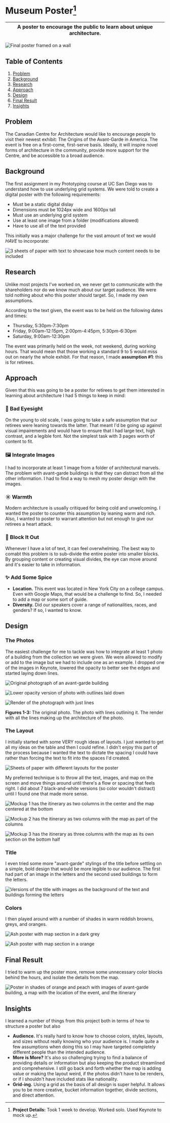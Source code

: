 # Museum Poster[^1]
| A poster to encourage the public to learn about unique architecture. |
| --- |

![Final poster framed on a wall](public/museum/museum-wall.png)

## Table of Contents
1. [Problem](#problem)
2. [Background](#background)
3. [Research](#research)
4. [Approach](#approach)
5. [Design](#design)
6. [Final Result](#final-result)
7. [Insights](#insights)

## Problem
The Canadian Centre for Architecture would like to encourage people to visit their newest exhibit: The Origins of the Avant-Garde in America. The event is free on a first-come, first-serve basis. Ideally, it will inspire novel forms of architecture in the community, provide more support for the Centre, and be accessible to a broad audience.

## Background
The first assignment in my Prototyping course at UC San Diego was to understand how to use underlying grid systems. We were told to create a digital poster with the following requirements:

- Must be a static digital dislay
- Dimensions must be 1024px wide and 1600px tall
- Must use an underlying grid system
- Use at least one image from a folder (modifications allowed)
- Have to use all of the text provided


This initially was a major challenge for the vast amount of text we would _HAVE_ to incorporate:

![3 sheets of paper with text to showcase how much content needs to be included](/public/museum/content-req.png)

## Research
Unlike most projects I've worked on, we never get to communicate with the shareholders nor do we know much about our target audience. We were told nothing about who this poster should target. So, I made my own assumptions.

According to the text given, the event was to be held on the following dates and times:

- Thursday, 5:30pm-7:30pm
- Friday, 9:00am-12:15pm, 2:00pm-4:45pm, 5:30pm-6:30pm
- Saturday, 9:00am-12:30pm

The event was primarily held on the week, not weekend, during working hours. That would mean that those working a standard 9 to 5 would miss out on nearly the whole exhibit. For that reason, I made **assumption #1**: this is for retirees.

## Approach
Given that this was going to be a poster for retirees to get them interested in learning about architecture I had 5 things to keep in mind:

### 👀 Bad Eyesight
On the young to old scale, I was going to take a safe assumption that our retirees were leaning towards the latter. That meant I'd be going up against visual impairements and would have to ensure that I had large text, high contrast, and a legible font. Not the simplest task with 3 pages worth of content to fit.

### 🖼️ Integrate Images
I had to incorporate at least 1 image from a folder of architectural marvels. The problem with avant-garde buildings is that they can distract from all the other information. I had to find a way to mesh my poster design with the images.

### ☀️ Warmth
Modern architecture is usually critiqued for being cold and unwelcoming. I wanted the poster to counter this assumption by leaning warm and rich. Also, I wanted to poster to warrant attention but not enough to give our retirees a heart attack.

### 📏 Block It Out
Whenever I have a lot of text, it can feel overwhelming. The best way to comabt this problem is to sub-divide the entire poster into smaller blocks. By grouping content or creating visual divides, the eye can move around and it's easier to take in information.

### ✨ Add Some Spice
- **Location.** This event was located in New York City on a college campus. Even with Google Maps, that would be a challenge to find. So, I needed to add a map or some sort of guide.
- **Diversity.** Did our speakers cover a range of nationalities, races, and genders? If so, I wanted to know.

## Design
### The Photos
The easiest challenge for me to tackle was how to integrate at least 1 photo of a building from the collection we were given. We were allowed to modify or add to the image but we had to include one as an example. I dropped one of the images in Keynote, lowered the opacity to better see the edges and started laying down lines.

![Original photograph of an avant-garde building](/public/museum/HouseOriginal.png)

![Lower opacity version of photo with outlines laid down](/public/museum/HouseLines.png)

![Render of the photograph with just lines](/public/museum/HouseRender.png)

**Figures 1-3:** The original photo. The photo with lines outlining it. The render with all the lines making up the architecture of the photo.

### The Layout
I initially started with some VERY rough ideas of layouts. I just wanted to get all my ideas on the table and then I could refine. I didn't enjoy this part of the process because I wanted the text to dictate the spacing I could have rather than forcing the text to fit into the spaces I'd created.

![Sheets of paper with different layouts for the poster](/public/museum/RoughMockups.png)

My preferred technique is to throw all the text, images, and map on the screen and move things around until there's a flow or spacing that feels right. I did about 7 black-and-white versions (so color wouldn't distract) until I found one that made more sense.

![Mockup 1 has the itinerary as two columns in the center and the map centered at the bottom](/public/museum/BWMockup1.png)

![Mockup 2 has the itinerary as two columns with the map as part of the columns](/public/museum/BWMockup2.png)

![Mockup 3 has the itinerary as three columns with the map as its own section on the bottom half](/public/museum/BWMockup3.png)

### Title
I even tried some more "avant-garde" stylings of the title before settling on a simple, bold design that would be more legible to our audience. The first had part of an image in the letters and the second used buildings to form the letters.

![Versions of the title with images as the background of the text and buildings forming the letters](/public/museum/TitleMockup.png)

### Colors
I then played around with a number of shades in warm reddish browns, greys, and oranges.

![Ash poster with map section in a dark grey](/public/museum/ColorMockup1.png)

![Ash poster with map section in a orange](/public/museum/ColorMockup2.png)

## Final Result
I tried to warm up the poster more, remove some unnecessary color blocks behind the hours, and isolate the details from the map.

![Poster in shades of orange and peach with images of avant-garde building, a map with the location of the event, and the itinerary](/public/museum/poster-official.png)

## Insights
I learned a number of things from this project both in terms of how to structure a poster but also

- **Audience.** It's really hard to know how to choose colors, styles, layouts, and sizes without really knowing who your audience is. I made quite a few assumptions when doing this so I may have targeted completely different people than the intended audience.
- **More is More?** It's also so challenging trying to find a balance of providing details or information but also keeping the product streamlined and comprehensive. I still go back and forth whether the map is adding value or making the layout weird, if the photos didn't have to be renders, or if I shouldn't have included stats like nationality.
- **Grid-ing.** Using a grid as the basis of all design is super helpful. It allows you to be more creative, bucket information together, divide sections, and direct attention.

[^1]: **Project Details:** Took 1 week to develop. Worked solo. Used Keynote to mock up.